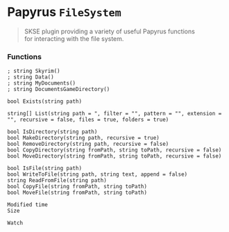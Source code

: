 # Papyrus `FileSystem`

> SKSE plugin providing a variety of useful Papyrus functions  
> for interacting with the file system.

### Functions

```psc
; string Skyrim()
; string Data()
; string MyDocuments()
; string DocumentsGameDirectory()

bool Exists(string path)

string[] List(string path = ", filter = "", pattern = "", extension = "", recursive = false, files = true, folders = true)

bool IsDirectory(string path)
bool MakeDirectory(string path, recursive = true)
bool RemoveDirectory(string path, recursive = false)
bool CopyDirectory(string fromPath, string toPath, recursive = false)
bool MoveDirectory(string fromPath, string toPath, recursive = false)

bool IsFile(string path)
bool WriteToFile(string path, string text, append = false)
string ReadFromFile(string path)
bool CopyFile(string fromPath, string toPath)
bool MoveFile(string fromPath, string toPath)

Modified time
Size

Watch
```
